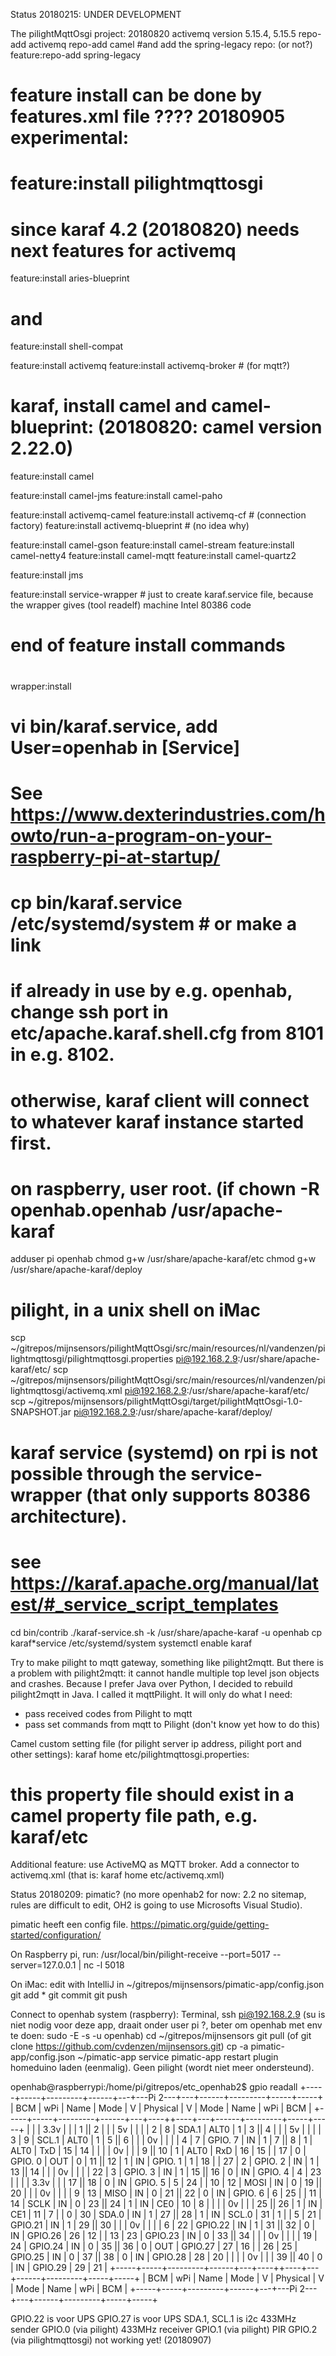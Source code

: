 Status 20180215: UNDER DEVELOPMENT

The pilightMqttOsgi project: 20180820 activemq version 5.15.4, 5.15.5
repo-add activemq
repo-add camel
#and add the spring-legacy repo: (or not?)
feature:repo-add spring-legacy

#
# feature install can be done by features.xml file ???? 20180905 experimental:
# feature:install pilightmqttosgi
#
# since karaf 4.2 (20180820) needs next features for activemq
feature:install aries-blueprint
# and
feature:install shell-compat

feature:install activemq
feature:install activemq-broker # (for mqtt?)

# karaf, install camel and camel-blueprint: (20180820: camel version 2.22.0)
feature:install camel

feature:install camel-jms
feature:install camel-paho

feature:install activemq-camel
feature:install activemq-cf # (connection factory)
feature:install activemq-blueprint # (no idea why)

feature:install camel-gson
feature:install camel-stream
feature:install camel-netty4
feature:install camel-mqtt
feature:install camel-quartz2

feature:install jms

feature:install service-wrapper # just to create karaf.service file, because the wrapper gives (tool readelf) machine Intel 80386 code

#
# end of feature install commands
#

wrapper:install

# vi bin/karaf.service, add User=openhab in [Service]
# See https://www.dexterindustries.com/howto/run-a-program-on-your-raspberry-pi-at-startup/
# cp bin/karaf.service /etc/systemd/system # or make a link


# if already in use by e.g. openhab, change ssh port in etc/apache.karaf.shell.cfg from 8101 in e.g. 8102.
# otherwise, karaf client will connect to whatever karaf instance started first.

# on raspberry, user root. (if chown -R openhab.openhab /usr/apache-karaf
adduser pi openhab
chmod g+w /usr/share/apache-karaf/etc
chmod g+w /usr/share/apache-karaf/deploy

# pilight, in a unix shell on iMac
scp ~/gitrepos/mijnsensors/pilightMqttOsgi/src/main/resources/nl/vandenzen/pilightmqttosgi/pilightmqttosgi.properties pi@192.168.2.9:/usr/share/apache-karaf/etc/
scp ~/gitrepos/mijnsensors/pilightMqttOsgi/src/main/resources/nl/vandenzen/pilightmqttosgi/activemq.xml pi@192.168.2.9:/usr/share/apache-karaf/etc/
scp ~/gitrepos/mijnsensors/pilightMqttOsgi/target/pilightMqttOsgi-1.0-SNAPSHOT.jar pi@192.168.2.9:/usr/share/apache-karaf/deploy/

# karaf service (systemd) on rpi is not possible through the service-wrapper (that only supports 80386 architecture).
# see https://karaf.apache.org/manual/latest/#_service_script_templates
cd bin/contrib
./karaf-service.sh  -k /usr/share/apache-karaf -u openhab
cp karaf*service /etc/systemd/system
systemctl enable karaf

Try to make pilight to mqtt gateway, something like pilight2mqtt. But there is a problem with pilight2mqtt: it cannot
handle multiple top level json objects and crashes. Because I prefer Java over Python, I decided to rebuild pilight2mqtt
in Java. I called it mqttPilight.
It will only do what I need:
- pass received codes from Pilight to mqtt
- pass set commands from mqtt to Pilight (don't know yet how to do this)

Camel custom setting file (for pilight server ip address, pilight port and other settings): karaf home etc/pilightmqttosgi.properties:
# this property file should exist in a camel property file path, e.g. karaf/etc


Additional feature: use ActiveMQ as MQTT broker. Add a connector to activemq.xml (that is: karaf home etc/activemq.xml)
 <transportConnectors>
   <transportConnector name="openwire" uri="tcp://0.0.0.0:61616"/>
   <transportConnector name="mqtt" uri="mqtt+nio://0.0.0.0:1883"/>
 </transportConnectors>

Status 20180209:
pimatic? (no more openhab2 for now: 2.2 no sitemap, rules are difficult to edit, OH2 is going to use Microsofts Visual Studio).

pimatic heeft een config file. https://pimatic.org/guide/getting-started/configuration/


On Raspberry pi, run:
/usr/local/bin/pilight-receive --port=5017 --server=127.0.0.1 | nc -l 5018


On iMac:
edit with IntelliJ in ~/gitrepos/mijnsensors/pimatic-app/config.json
git add *
git commit
git push

Connect to openhab system (raspberry):
Terminal, ssh pi@192.168.2.9
(su is niet nodig voor deze app, draait onder user pi ?, beter om openhab met env te doen: sudo -E -s -u openhab)
cd ~/gitrepos/mijnsensors
git pull
(of git clone https://github.com/cvdenzen/mijnsensors.git)
cp -a pimatic-app/config.json ~/pimatic-app
service pimatic-app restart
plugin homeduino laden (eenmalig). Geen pilight (wordt niet meer ondersteund).

openhab@raspberrypi:/home/pi/gitrepos/etc_openhab2$ gpio readall
 +-----+-----+---------+------+---+---Pi 2---+---+------+---------+-----+-----+
 | BCM | wPi |   Name  | Mode | V | Physical | V | Mode | Name    | wPi | BCM |
 +-----+-----+---------+------+---+----++----+---+------+---------+-----+-----+
 |     |     |    3.3v |      |   |  1 || 2  |   |      | 5v      |     |     |
 |   2 |   8 |   SDA.1 | ALT0 | 1 |  3 || 4  |   |      | 5v      |     |     |
 |   3 |   9 |   SCL.1 | ALT0 | 1 |  5 || 6  |   |      | 0v      |     |     |
 |   4 |   7 | GPIO. 7 |   IN | 1 |  7 || 8  | 1 | ALT0 | TxD     | 15  | 14  |
 |     |     |      0v |      |   |  9 || 10 | 1 | ALT0 | RxD     | 16  | 15  |
 |  17 |   0 | GPIO. 0 |  OUT | 0 | 11 || 12 | 1 | IN   | GPIO. 1 | 1   | 18  |
 |  27 |   2 | GPIO. 2 |   IN | 1 | 13 || 14 |   |      | 0v      |     |     |
 |  22 |   3 | GPIO. 3 |   IN | 1 | 15 || 16 | 0 | IN   | GPIO. 4 | 4   | 23  |
 |     |     |    3.3v |      |   | 17 || 18 | 0 | IN   | GPIO. 5 | 5   | 24  |
 |  10 |  12 |    MOSI |   IN | 0 | 19 || 20 |   |      | 0v      |     |     |
 |   9 |  13 |    MISO |   IN | 0 | 21 || 22 | 0 | IN   | GPIO. 6 | 6   | 25  |
 |  11 |  14 |    SCLK |   IN | 0 | 23 || 24 | 1 | IN   | CE0     | 10  | 8   |
 |     |     |      0v |      |   | 25 || 26 | 1 | IN   | CE1     | 11  | 7   |
 |   0 |  30 |   SDA.0 |   IN | 1 | 27 || 28 | 1 | IN   | SCL.0   | 31  | 1   |
 |   5 |  21 | GPIO.21 |   IN | 1 | 29 || 30 |   |      | 0v      |     |     |
 |   6 |  22 | GPIO.22 |   IN | 1 | 31 || 32 | 0 | IN   | GPIO.26 | 26  | 12  |
 |  13 |  23 | GPIO.23 |   IN | 0 | 33 || 34 |   |      | 0v      |     |     |
 |  19 |  24 | GPIO.24 |   IN | 0 | 35 || 36 | 0 | OUT  | GPIO.27 | 27  | 16  |
 |  26 |  25 | GPIO.25 |   IN | 0 | 37 || 38 | 0 | IN   | GPIO.28 | 28  | 20  |
 |     |     |      0v |      |   | 39 || 40 | 0 | IN   | GPIO.29 | 29  | 21  |
 +-----+-----+---------+------+---+----++----+---+------+---------+-----+-----+
 | BCM | wPi |   Name  | Mode | V | Physical | V | Mode | Name    | wPi | BCM |
 +-----+-----+---------+------+---+---Pi 2---+---+------+---------+-----+-----+

GPIO.22 is voor UPS
GPIO.27 is voor UPS
SDA.1, SCL.1 is i2c
433MHz sender GPIO.0 (via pilight)
433MHz receiver GPIO.1 (via pilight)
PIR GPIO.2 (via pilightmqttosgi) not working yet! (20180907)